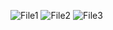 ![File1](https://user-images.githubusercontent.com/32956051/142669305-7457aba5-9abc-4419-9f8f-6ed3846405fd.JPG)
![File2](https://user-images.githubusercontent.com/32956051/142669308-316636b8-b52f-4b03-8dd1-1a2ff17be6ee.JPG)
![File3](https://user-images.githubusercontent.com/32956051/142669314-8df37729-e43a-415e-90b9-361363ee08f8.JPG)
